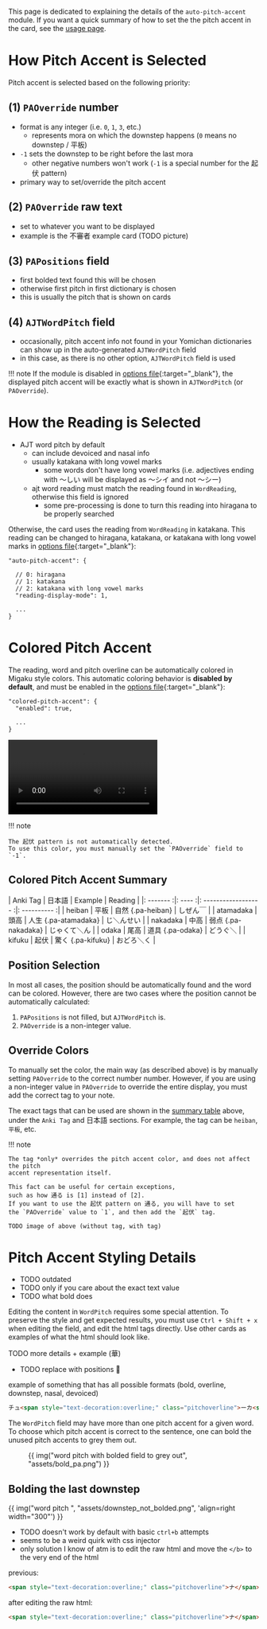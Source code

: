 

This page is dedicated to explaining the details of the `auto-pitch-accent` module.
If you want a quick summary of how to set the the pitch accent in the card,
see the [usage page](usage.md#modifying-pitch-accent).


<!--
TODO link some videos / resources on what pitch accent even is
-->


# How Pitch Accent is Selected

Pitch accent is selected based on the following priority:

## (1) `PAOverride` number
- format is any integer (i.e. `0`, `1`, `3`, etc.)
    - represents mora on which the downstep happens (`0` means no downstep / 平板)
- `-1` sets the downstep to be right before the last mora
    - other negative numbers won't work (`-1` is a special number for the 起伏 pattern)
- primary way to set/override the pitch accent

## (2) `PAOverride` raw text
- set to whatever you want to be displayed
- example is the 不審者 example card (TODO picture)

## (3) `PAPositions` field
- first bolded text found this will be chosen
- otherwise first pitch in first dictionary is chosen
- this is usually the pitch that is shown on cards

## (4) `AJTWordPitch` field
- occasionally, pitch accent info not found in your Yomichan dictionaries can show up
  in the auto-generated `AJTWordPitch` field
- in this case, as there is no other option, `AJTWordPitch` field is used

!!! note
    If the module is disabled in [options file](runtimeoptions.md){:target="_blank"},
    the displayed pitch accent will be exactly what is shown in `AJTWordPitch` (or `PAOverride`).

# How the Reading is Selected
- AJT word pitch by default
    - can include devoiced and nasal info
    - usually katakana with long vowel marks
        - some words don't have long vowel marks (i.e. adjectives ending with 〜しい will be displayed as 〜シイ and not 〜シー)
    - ajt word reading must match the reading found in `WordReading`, otherwise this field is ignored
        - some pre-processing is done to turn this reading into hiragana to be properly searched


Otherwise, the card uses the reading from `WordReading` in katakana.
This reading can be changed to hiragana, katakana, or katakana with long vowel marks
in [options file](runtimeoptions.md){:target="_blank"}:

```
"auto-pitch-accent": {

  // 0: hiragana
  // 1: katakana
  // 2: katakana with long vowel marks
  "reading-display-mode": 1,

  ...
}
```



# Colored Pitch Accent

The reading, word and pitch overline can be automatically colored
in Migaku style colors.
This automatic coloring behavior is **disabled by default**,
and must be enabled in the [options file](runtimeoptions.md){:target="_blank"}:

```
"colored-pitch-accent": {
  "enabled": true,

  ...
}
```
![type:video](assets/pa_override_color.mp4)

!!! note

    The 起伏 pattern is not automatically detected.
    To use this color, you must manually set the `PAOverride` field to `-1`.

## Colored Pitch Accent Summary

| Anki Tag  | 日本語 | Example              | Reading      |
|: ------- :|: ---- :|: ------------------ :|: ---------- :|
| heiban    | 平板   | 自然 {.pa-heiban}    | しぜん￣     |
| atamadaka | 頭高   | 人生 {.pa-atamadaka} | じ＼んせい   |
| nakadaka  | 中高   | 弱点 {.pa-nakadaka}  | じゃくて＼ん |
| odaka     | 尾高   | 道具 {.pa-odaka}     | どうぐ＼     |
| kifuku    | 起伏   | 驚く {.pa-kifuku}    | おどろ＼く   |


## Position Selection
In most all cases, the position should be automatically found
and the word can be colored.
However, there are two cases where the position cannot be automatically calculated:

1. `PAPositions` is not filled, but `AJTWordPitch` is.
2. `PAOverride` is a non-integer value.


## Override Colors
To manually set the color, the main way (as described above) is by manually setting `PAOverride`
to the correct number number.
However, if you are using a non-integer value in `PAOverride` to override the entire display,
you must add the correct tag to your note.

The exact tags that can be used are shown in the
[summary table](autopa.md#colored-pitch-accent-summary) above,
under the `Anki Tag` and 日本語 sections.
For example, the tag can be `heiban`, `平板`, etc.



!!! note

    The tag *only* overrides the pitch accent color, and does not affect the pitch
    accent representation itself.

    This fact can be useful for certain exceptions,
    such as how 通る is [1] instead of [2].
    If you want to use the 起伏 pattern on 通る, you will have to set
    the `PAOverride` value to `1`, and then add the `起伏` tag.

    TODO image of above (without tag, with tag)




# Pitch Accent Styling Details

- TODO outdated
- TODO only if you care about the exact text value
- TODO what bold does


Editing the content in `WordPitch` requires some special attention.
To preserve the style and get expected results, you must use `Ctrl + Shift + x` when editing the field,
and edit the html tags directly. Use other cards as examples of what the html should look like.

TODO more details + example (華)

- TODO replace with positions :eyes:

example of something that has all possible formats (bold, overline, downstep, nasal, devoiced)
```html
チュ<span style="text-decoration:overline;" class="pitchoverline">ーカ<span class="nasal">°</span></span><span class="downstep"><span class="downstep-inner">ꜜ</span></span><span class="nopron">ク</span>セイ<b>・チュ<span style="text-decoration:overline;" class="pitchoverline">ーカ<span class="nasal">°</span><span class="nopron">ク</span></span><span class="downstep"><span class="downstep-inner">ꜜ</span></span>セイ</b>
```


The `WordPitch` field may have more than one pitch accent for a given word.
To choose which pitch accent is correct to the sentence,
one can bold the unused pitch accents to grey them out.


<figure markdown>
{{ img("word pitch with bolded field to grey out", "assets/bold_pa.png") }}
</figure>



## Bolding the last downstep

{{ img("word pitch ", "assets/downstep_not_bolded.png", 'align=right width="300"') }}

- TODO doesn't work by default with basic `ctrl+b` attempts
- seems to be a weird quirk with css injector
- only solution I know of atm is to edit the raw html and move the `</b>` to the very end of the html


previous:
```html
<span style="text-decoration:overline;" class="pitchoverline">ナ</span><span class="downstep"><span class="downstep-inner">ꜜ</span></span>サケ<b>・ナ<span style="text-decoration:overline;" class="pitchoverline">サケ</span></b><span class="downstep"><span class="downstep-inner">ꜜ</span></span>
```

after editing the raw html:
```html
<span style="text-decoration:overline;" class="pitchoverline">ナ</span><span class="downstep"><span class="downstep-inner">ꜜ</span></span>サケ<b>・ナ<span style="text-decoration:overline;" class="pitchoverline">サケ</span><span class="downstep"><span class="downstep-inner">ꜜ</span></span></b>
```




